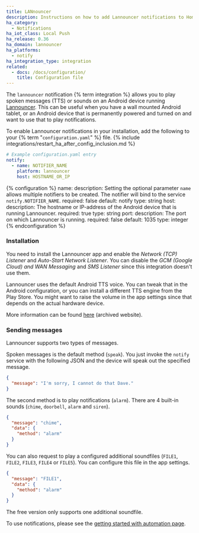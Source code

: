 ```yaml
---
title: LANnouncer
description: Instructions on how to add Lannouncer notifications to Home Assistant.
ha_category:
  - Notifications
ha_iot_class: Local Push
ha_release: 0.36
ha_domain: lannouncer
ha_platforms:
  - notify
ha_integration_type: integration
related:
  - docs: /docs/configuration/
    title: Configuration file
---
```


The `lannouncer` notification {% term integration %} allows you to play spoken messages (TTS) or sounds on an Android device running [Lannouncer](https://play.google.com/store/apps/details?id=com.keybounce.lannouncer&hl=en_US). This can be useful when you have a wall mounted Android tablet, or an Android device that is permanently powered and turned on and want to use that to play notifications.

To enable Lannouncer notifications in your installation, add the following to your {% term "`configuration.yaml`" %} file.
{% include integrations/restart_ha_after_config_inclusion.md %}

```yaml
# Example configuration.yaml entry
notify:
  - name: NOTIFIER_NAME
    platform: lannouncer
    host: HOSTNAME_OR_IP
```

{% configuration %}
name:
  description: Setting the optional parameter `name` allows multiple notifiers to be created. The notifier will bind to the service `notify.NOTIFIER_NAME`.
  required: false
  default: notify
  type: string
host:
  description: The hostname or IP-address of the Android device that is running Lannouncer.
  required: true
  type: string
port:
  description: The port on which Lannouncer is running.
  required: false
  default: 1035
  type: integer
{% endconfiguration %}

### Installation

You need to install the Lannouncer app and enable the *Network (TCP) Listener* and *Auto-Start Network Listener*. You can disable the *GCM (Google Cloud) and WAN Messaging* and *SMS Listener* since this integration doesn't use them.

Lannouncer uses the default Android TTS voice. You can tweak that in the Android configuration, or you can install a different TTS engine from the Play Store. You might want to raise the volume in the app settings since that depends on the actual hardware device.

More information can be found [here](https://web.archive.org/web/20200928053944/https://www.keybounce.com/lannouncer/configuring-lannouncer/) (archived website).

### Sending messages

Lannouncer supports two types of messages.

Spoken messages is the default method (`speak`). You just invoke the `notify` service with the following JSON and the device will speak out the specified message.

```json
{
  "message": "I'm sorry, I cannot do that Dave."
}
```

The second method is to play notifications (`alarm`). There are 4 built-in sounds (`chime`, `doorbell`, `alarm` and `siren`).

```json
{
  "message": "chime",
  "data": {
    "method": "alarm"
  }
}
```

You can also request to play a configured additional soundfiles (`FILE1`, `FILE2`, `FILE3`, `FILE4` or `FILE5`). You can configure this file in the app settings.

```json
{
  "message": "FILE1",
  "data": {
    "method": "alarm"
  }
}
```

<div class='note info'>
The free version only supports one additional soundfile.
</div>

To use notifications, please see the [getting started with automation page](/getting-started/automation/).
